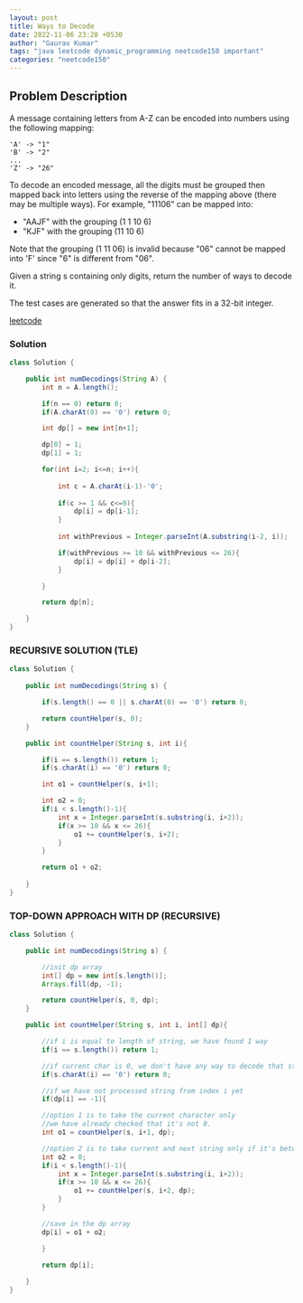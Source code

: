 ```yaml
---
layout: post
title: Ways to Decode
date: 2022-11-06 23:28 +0530
author: "Gaurav Kumar"
tags: "java leetcode dynamic_programming neetcode150 important"
categories: "neetcode150"
---
```


## Problem Description

A message containing letters from A-Z can be encoded into numbers using the following mapping:

```plaintext
'A' -> "1"
'B' -> "2"
...
'Z' -> "26"
```

To decode an encoded message, all the digits must be grouped then mapped back into letters using the reverse of the mapping above (there may be multiple ways). For example, "11106" can be mapped into:

- "AAJF" with the grouping (1 1 10 6)
- "KJF" with the grouping (11 10 6)

Note that the grouping (1 11 06) is invalid because "06" cannot be mapped into 'F' since "6" is different from "06".  

Given a string s containing only digits, return the number of ways to decode it.  

The test cases are generated so that the answer fits in a 32-bit integer.  

[leetcode](https://leetcode.com/problems/decode-ways/description/)

### Solution

```java
class Solution {

    public int numDecodings(String A) {
        int n = A.length();

        if(n == 0) return 0;
        if(A.charAt(0) == '0') return 0;

        int dp[] = new int[n+1];

        dp[0] = 1;
        dp[1] = 1;

        for(int i=2; i<=n; i++){
            
            int c = A.charAt(i-1)-'0';
            
            if(c >= 1 && c<=9){
                dp[i] = dp[i-1];
            }
            
            int withPrevious = Integer.parseInt(A.substring(i-2, i)); 

            if(withPrevious >= 10 && withPrevious <= 26){
                dp[i] = dp[i] + dp[i-2];
            }

        }

        return dp[n];

    }
}
```

### RECURSIVE SOLUTION (TLE)

```java
class Solution {
    
    public int numDecodings(String s) {

        if(s.length() == 0 || s.charAt(0) == '0') return 0;

        return countHelper(s, 0);
    }

    public int countHelper(String s, int i){

        if(i == s.length()) return 1;
        if(s.charAt(i) == '0') return 0;

        int o1 = countHelper(s, i+1);

        int o2 = 0;
        if(i < s.length()-1){
            int x = Integer.parseInt(s.substring(i, i+2));
            if(x >= 10 && x <= 26){
                o1 += countHelper(s, i+2);
            }
        }

        return o1 + o2;
        
    }
}
```

### TOP-DOWN APPROACH WITH DP (RECURSIVE)

```java
class Solution {

    public int numDecodings(String s) {

        //init dp array
        int[] dp = new int[s.length()];
        Arrays.fill(dp, -1);

        return countHelper(s, 0, dp);
    }

    public int countHelper(String s, int i, int[] dp){

        //if i is equal to length of string, we have found 1 way
        if(i == s.length()) return 1;

        //if current char is 0, we don't have any way to decode that string
        if(s.charAt(i) == '0') return 0;

        //if we have not processed string from index i yet
        if(dp[i] == -1){

        //option 1 is to take the current character only
        //we have already checked that it's not 0.
        int o1 = countHelper(s, i+1, dp);

        //option 2 is to take current and next string only if it's between [10-26]
        int o2 = 0;
        if(i < s.length()-1){
            int x = Integer.parseInt(s.substring(i, i+2));
            if(x >= 10 && x <= 26){
                o1 += countHelper(s, i+2, dp);
            }
        }

        //save in the dp array
        dp[i] = o1 + o2;

        }

        return dp[i];
        
    }
}
```
